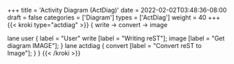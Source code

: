 +++
title = 'Activity Diagram (ActDiag)'
date = 2022-02-02T03:48:36-08:00
draft = false
categories = ['Diagram']
types =  ['ActDiag']
weight = 40
+++
{{< kroki type="actdiag" >}}
{
  write -> convert -> image

  lane user {
    label = "User"
    write [label = "Writing reST"];
    image [label = "Get diagram IMAGE"];
  }
  lane actdiag {
    convert [label = "Convert reST to Image"];
  }
}
{{< /kroki >}}
